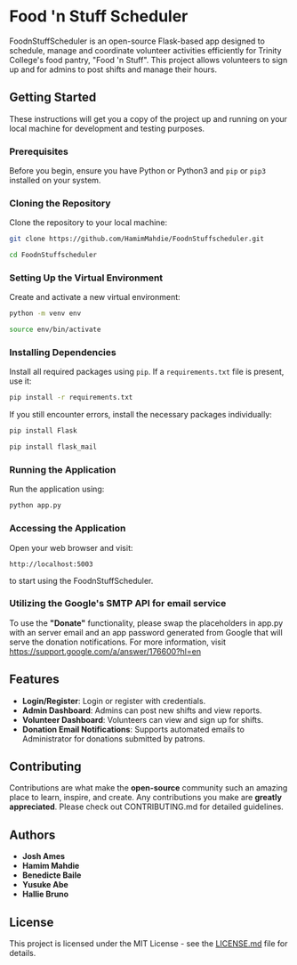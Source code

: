 # Food 'n Stuff Scheduler

FoodnStuffScheduler is an open-source Flask-based app designed to schedule, manage and coordinate volunteer activities efficiently for Trinity College's food pantry, "Food 'n Stuff". This project allows volunteers to sign up and for admins to post shifts and manage their hours.

## Getting Started

These instructions will get you a copy of the project up and running on your local machine for development and testing purposes.

### Prerequisites

Before you begin, ensure you have Python or Python3 and `pip` or `pip3` installed on your system. 

### Cloning the Repository

Clone the repository to your local machine:

```bash
git clone https://github.com/HamimMahdie/FoodnStuffscheduler.git
```
```bash
cd FoodnStuffscheduler
```

### Setting Up the Virtual Environment

Create and activate a new virtual environment:

```bash
python -m venv env
```
```bash
source env/bin/activate
```

### Installing Dependencies

Install all required packages using `pip`. If a `requirements.txt` file is present, use it:

```bash
pip install -r requirements.txt
```

If you still encounter errors, install the necessary packages individually:

```bash
pip install Flask
```
```bash
pip install flask_mail
```

### Running the Application

Run the application using:

```bash
python app.py
```

### Accessing the Application

Open your web browser and visit:

```
http://localhost:5003
```

to start using the FoodnStuffScheduler.

### Utilizing the Google's SMTP API for email service

To use the **"Donate"** functionality, please swap the placeholders in app.py with an server email and an app password generated from Google that will serve the donation notifications. For more information, visit https://support.google.com/a/answer/176600?hl=en

## Features

- **Login/Register**: Login or register with credentials.
- **Admin Dashboard**: Admins can post new shifts and view reports.
- **Volunteer Dashboard**: Volunteers can view and sign up for shifts.
- **Donation Email Notifications**: Supports automated emails to Administrator for donations submitted by patrons.

## Contributing

Contributions are what make the **open-source** community such an amazing place to learn, inspire, and create. Any contributions you make are **greatly appreciated**. Please check out CONTRIBUTING.md for detailed guidelines. 

## Authors
- **Josh Ames** 
- **Hamim Mahdie** 
- **Benedicte Baile** 
- **Yusuke Abe** 
- **Hallie Bruno** 

## License

This project is licensed under the MIT License - see the [LICENSE.md](LICENSE.md) file for details.

